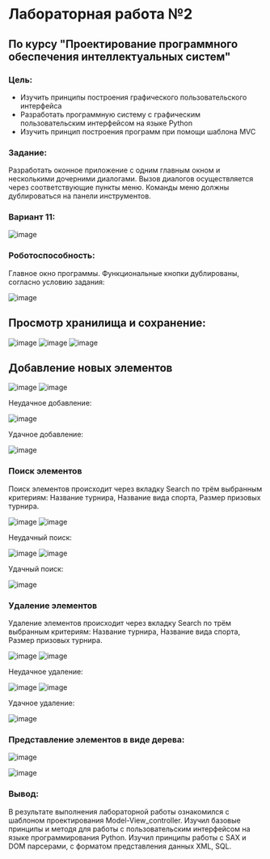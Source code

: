 # Лабораторная работа №2 #
## По курсу "Проектирование программного обеспечения интеллектуальных систем"

### Цель:
- Изучить принципы построения графического пользовательского интерфейса
- Разработать программную систему с графическим пользовательским интерфейсом на языке Python
- Изучить принцип построения программ при помощи шаблона MVC

### Задание:
Разработать оконное приложение с одним главным окном и несколькими дочерними диалогами. 
Вызов диалогов осуществляется через соответствующие пункты меню. Команды меню должны дублироваться на панели инструментов. 

### Вариант 11:

![image](https://github.com/mikoavelli/ppois-2-2024/assets/113817627/0c535ca7-69e9-43f1-9493-21253c15d982)

### Роботоспособность:
Главное окно программы. Функциональные кнопки дублированы, согласно условию задания:

![image](https://github.com/mikoavelli/ppois-2-2024/assets/113817627/50e44deb-7678-4d8c-a522-85c0ef631059)

## Просмотр хранилища и сохранение:

![image](https://github.com/mikoavelli/ppois-2-2024/assets/113817627/e276205e-921b-4183-b071-7d4436e5c0cb)
![image](https://github.com/mikoavelli/ppois-2-2024/assets/113817627/94b99d0a-40b7-4ca1-860a-1c8f00347545)
![image](https://github.com/mikoavelli/ppois-2-2024/assets/113817627/2123bf8f-bd15-4317-8c18-c17452849346)

## Добавление новых элементов

![image](https://github.com/mikoavelli/ppois-2-2024/assets/113817627/9a8cd88a-7b53-49ca-a469-a3d0416997d5)
![image](https://github.com/mikoavelli/ppois-2-2024/assets/113817627/7cf08a27-d5c1-425a-a6c5-121b193967fa)

Неудачное добавление:

![image](https://github.com/mikoavelli/ppois-2-2024/assets/113817627/e8234256-f56f-4b7b-9a0a-df862297fcd2)

Удачное добавление:

![image](https://github.com/mikoavelli/ppois-2-2024/assets/113817627/6d7d7d15-c205-4e01-9225-b3b99d0d4efb)

### Поиск элементов

Поиск элементов происходит через вкладку Search по трём выбранным критериям:
Название турнира, Название вида спорта, Размер призовых турнира.

![image](https://github.com/mikoavelli/ppois-2-2024/assets/113817627/4cef8d80-65dd-4eb8-98a0-f45b16283d25)
![image](https://github.com/mikoavelli/ppois-2-2024/assets/113817627/9fb97b92-62de-415d-8a57-2bc5ffd96d45)

Неудачный поиск:

![image](https://github.com/mikoavelli/ppois-2-2024/assets/113817627/f8c73599-83e8-4e55-8128-f6d984109b57)
![image](https://github.com/mikoavelli/ppois-2-2024/assets/113817627/6b9556c7-322d-4b58-906b-80772cfa85b9)

Удачный поиск: 

![image](https://github.com/mikoavelli/ppois-2-2024/assets/113817627/ec5cb4fc-fa82-47ba-b058-8e6e8fd7d02a)

### Удаление элементов

Удаление элементов происходит через вкладку Search по трём выбранным критериям:
Название турнира, Название вида спорта, Размер призовых турнира.

![image](https://github.com/mikoavelli/ppois-2-2024/assets/113817627/771c346f-2089-4e38-9178-cbab3da878ab)
![image](https://github.com/mikoavelli/ppois-2-2024/assets/113817627/97887292-80d5-469d-bb5e-795078848e1a)

Неудачное удаление:

![image](https://github.com/mikoavelli/ppois-2-2024/assets/113817627/f9d3e178-59f1-41b3-9a68-ccf435b9379d)
![image](https://github.com/mikoavelli/ppois-2-2024/assets/113817627/2d39e758-3f8a-458d-8343-7f2b6f16ca58)

Удачное удаление: 

![image](https://github.com/mikoavelli/ppois-2-2024/assets/113817627/a2f3d602-20a0-4dec-a882-34c7f9642171)

### Представление элементов в виде дерева:

![image](https://github.com/mikoavelli/ppois-2-2024/assets/113817627/cfd44936-b123-48e0-87a0-14169e2435d6)

![image](https://github.com/mikoavelli/ppois-2-2024/assets/113817627/80d07a48-cf24-415f-9638-c38e1b20876d)

### Вывод:
В результате выполнения лабораторной работы ознакомился с шаблоном проектирования Model-View_controller. 
Изучил базовые принципы и методя для работы с пользовательским интерфейсом на языке программирования Python. 
Изучил принципы работы с SAX и DOM парсерами, с форматом представления данных XML, SQL.
